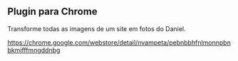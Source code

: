 ## Plugin para Chrome

Transforme todas as imagens de um site em fotos do Daniel.

https://chrome.google.com/webstore/detail/nvampeta/pebnbbhfnlmonnpbnbkmjfffmngddnbg
